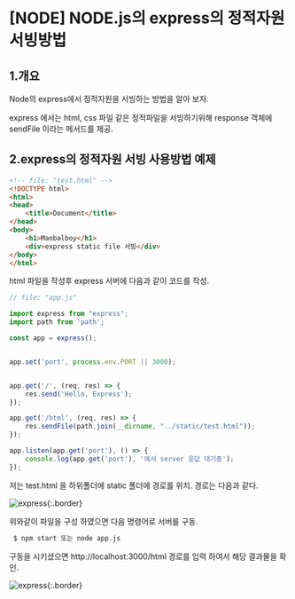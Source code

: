 
# [NODE] NODE.js의 express의 정적자원 서빙방법


## 1.개요
Node의 express에서 정적자원을 서빙하는 방법을 알아 보자.  

express 에서는 html, css 파일 같은 정적파일을 서빙하기위해 response 객체에 sendFile 이라는 메서드를 제공. 

## 2.express의 정적자원 서빙 사용방법 예제
```html
<!-- file: "test.html" -->
<!DOCTYPE html>
<html>
<head>
    <title>Document</title>
</head>
<body>
    <h1>Manbalboy</h1>
    <div>express static file 서빙</div>
</body>
</html>
```
html 파일을 작성후 express 서버에 다음과 같이 코드를 작성. 

```js
// file: "app.js"

import express from "express";
import path from 'path';

const app = express();


app.set('port', process.env.PORT || 3000);


app.get('/', (req, res) => {
    res.send('Hello, Express');
});

app.get('/html', (req, res) => {
    res.sendFile(path.join(__dirname, "../static/test.html"));
});

app.listen(app.get('port'), () => {
    console.log(app.get('port'), '에서 server 응답 대기중');
});
```

저는 test.html 을 하위폴더에 static 폴더에 경로를 위치. 경로는 다음과 같다. 

![express](/assets/img/post/node/2021/05/99.PNG  "express"){:.border}

위와같이 파일을 구성 하였으면 다음 명령어로 서버를 구동. 

```bash
 $ npm start 또는 node app.js
```
구동을 시키셨으면 http://localhost:3000/html 경로를 입력 하여서 해당 결과물을 확인. 

![express](/assets/img/post/node/2021/05/98.PNG  "express"){:.border}


